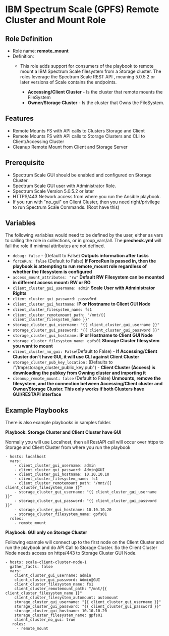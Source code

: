 IBM Spectrum Scale (GPFS) Remote Cluster and Mount Role
======================================

Role Definition
-------------------------------
- Role name: **remote_mount**
- Definition:
  - This role adds support for consumers of the playbook to remote mount a IBM Spectrum Scale filesystem from a Storage cluster. 
    The roles leverage the Spectrum Scale REST API , meaning 5.0.5.2 or later versions of Scale contains the endpoints.

    - **Accessing/Client Cluster** - Is the cluster that remote mounts the FileSystem
    - **Owner/Storage Cluster** - Is the cluster that Owns the FileSystem.


Features
-----------------------------

- Remote Mounts FS with API calls to Clusters Storage and Client
- Remote Mounts FS with API calls to Storage Clusters and CLI to Client/Accessing Cluster
- Cleanup Remote Mount from Client and Storage Server



Prerequisite
----------------------------
- Spectrum Scale GUI should be enabled and configured on Storage Cluster.
- Spectrum Scale GUI user with Administrator Role.
- Spectrum Scale Version 5.0.5.2 or later
- HTTPS/443 Network access from where you run the Ansible playbook.
- If you run with "no_gui" on Client Cluster, then you need right/privilege to run Spectrum Scale Commands. (Root have this)


Variables
----------------------------

The following variables would need to be defined by the user, either as vars to calling the role in collections, or in group_vars/all. The **precheck.yml** will fail the role if minimal attributes are not defined.



- ``debug: false`` - (Default to False) **Outputs information after tasks**
- ``forceRun: false`` (Default to False) **If ForceRun is passed in, then the playbook is attempting to run remote_mount role regardless of whether the filesystem is configured** 
- ``access_mount_attributes: "rw"``  **Default RW** **Filesystem can be mounted in different access mount: RW or RO**
- ``client_cluster_gui_username: admin`` **Scale User with Administrator Rights**
- ``client_cluster_gui_password: passw0rd``
- ``client_cluster_gui_hostname:`` **IP or Hostname to Client GUI Node**
- ``client_cluster_filesystem_name: fs1``
- ``client_cluster_remotemount_path: "/mnt/{{ client_cluster_filesystem_name }}"``
- ``storage_cluster_gui_username: "{{ client_cluster_gui_username }}"``
- ``storage_cluster_gui_password: "{{ client_cluster_gui_password }}"``
- ``storage_cluster_gui_hostname:`` **IP or Hostname to Client GUI Node**
- ``storage_cluster_filesystem_name: gpfs01``  **Storage Cluster filesystem you want to mount**
- ``client_cluster_no_gui: False``(Default to False) - **If Accessing/Client Cluster don`t have GUI, it will use CLI against Client Cluster**
- ``storage_cluster_pub_key_location:`` (Defaults to :"/tmp/storage_cluster_public_key.pub") - **Client Cluster (Access) is downloading the pubkey from Owning cluster and importing it**
- ``cleanup_remote_mount: false``  (Default to False) **Unmounts, remove the filesystem, and the connection between Accessing/Client cluster and Owner/Storage Cluster. This only works if both Clusters have GUI/RESTAPI interface**



Example Playbooks
-------------------------------

There is also example playbooks in samples folder. 


**Playbook: Storage Cluster and Client Cluster have GUI**

Normally you will use Localhost, then all RestAPI call will occur over https to Storage and Client Cluster from where you run the playbook 

    - hosts: localhost
      vars:
        - client_cluster_gui_username: admin
        - client_cluster_gui_password: Admin@GUI
        - client_cluster_gui_hostname: 10.10.10.10
        - client_cluster_filesystem_name: fs1
        - client_cluster_remotemount_path: "/mnt/{{ client_cluster_filesystem_name }}"
        - storage_cluster_gui_username: "{{ client_cluster_gui_username }}"
        - storage_cluster_gui_password: "{{ client_cluster_gui_password }}"
        - storage_cluster_gui_hostname: 10.10.10.20
        - storage_cluster_filesystem_name: gpfs01
      roles:
        - remote_mount
    




**Playbook: GUI only on Storage Cluster**

Following example will connect up to the first node on the Client Cluster and run the playbook and do API Call to Storage Cluster. 
So the Client Cluster Node needs access on https/443 to Storage Cluster GUI Node.

    - hosts: scale-client-cluster-node-1
      gather_facts: false
      vars:
        client_cluster_gui_username: admin
        client_cluster_gui_password: Admin@GUI
        client_cluster_filesystem_name: fs1
        client_cluster_remotemount_path: "/mnt/{{ client_cluster_filesystem_name }}"
        client_cluster_filesystem_automount: automount
        storage_cluster_gui_username: "{{ client_cluster_gui_username }}"
        storage_cluster_gui_password: "{{ client_cluster_gui_password }}"
        storage_cluster_gui_hostname: 10.10.10.20
        storage_cluster_filesystem_name: gpfs01
        client_cluster_no_gui: true
       roles:
         - remote_mount